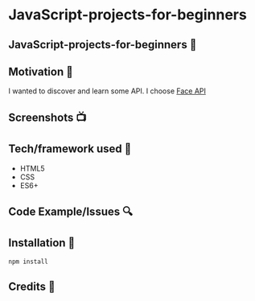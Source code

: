 # JavaScript-projects-for-beginners



## JavaScript-projects-for-beginners 🚀


## Motivation 🎉
I wanted to discover and learn some API. I choose [Face API](https://github.com/justadudewhohacks/face-api.js/)
## Screenshots 📺


## Tech/framework used 🔧
- HTML5
- CSS
- ES6+

## Code Example/Issues 🔍





## Installation  📍 
```bash
npm install 
```

## Credits 👏
